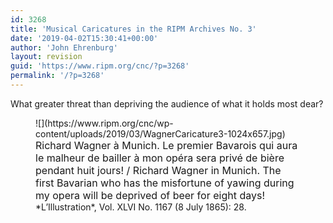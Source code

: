 ```yaml
---
id: 3268
title: 'Musical Caricatures in the RIPM Archives No. 3'
date: '2019-04-02T15:30:41+00:00'
author: 'John Ehrenburg'
layout: revision
guid: 'https://www.ripm.org/cnc/?p=3268'
permalink: '/?p=3268'
---
```


What greater threat than depriving the audience of what it holds most dear?

<figure class="wp-block-image">![](https://www.ripm.org/cnc/wp-content/uploads/2019/03/WagnerCaricature3-1024x657.jpg)<figcaption><span style="font-size: medium;">Richard Wagner à Munich. Le premier Bavarois qui aura le malheur de bailler à mon opéra sera privé de bière pendant huit jours! /   
Richard Wagner in Munich. The first Bavarian who has the misfortune of yawing during my opera will be deprived of beer for eight days!  
</span>*L’Illustration*, Vol. XLVI No. 1167 (8 July 1865): 28. </figcaption></figure>